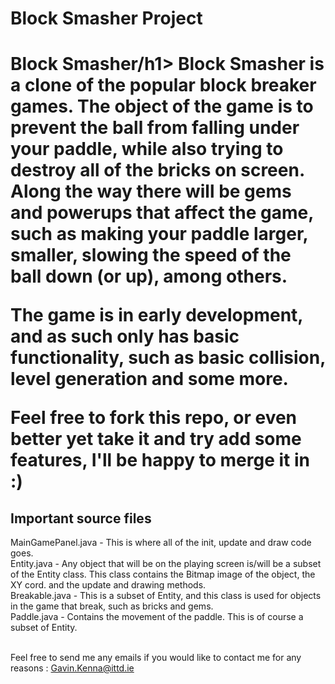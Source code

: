 Block Smasher Project
===================

<h1>Block Smasher/h1>
Block Smasher is a clone of the popular block breaker games. The object of the game is to prevent the ball from falling 
under your paddle, while also trying to destroy all of the bricks on screen. Along the way there will be gems and
powerups that affect the game, such as making your paddle larger, smaller, slowing the speed of the ball down (or up), 
among others.

The game is in early development, and as such only has basic functionality, such as basic collision, level generation
and some more.

Feel free to fork this repo, or even better yet take it and try add some features, I'll be happy to merge it in :)

 
<h2>Important source files</h2>
MainGamePanel.java - This is where all of the init, update and draw code goes.<br />
Entity.java - Any object that will be on the playing screen is/will be a subset of the Entity class. This class contains
the Bitmap image of the object, the XY cord. and the update and drawing methods. <br />
Breakable.java - This is a subset of Entity, and this class is used for objects in the game that break, such as bricks
and gems. <br />
Paddle.java - Contains the movement of the paddle. This is of course a subset of Entity.<br />

<br />

Feel free to send me any emails if you would like to contact me for any reasons : Gavin.Kenna@ittd.ie
